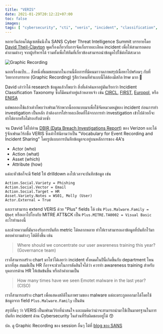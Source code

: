 ```yaml
---
title: "VERIS"
date: 2021-01-29T20:12:22+07:00
toc: false
images:
tags: [ "cybersecurity", "cti", "veris", "incident", "classification", "taxonomy" ]
---
```


หลายวันก่อนได้ดูเซสชันนึงใน SANS Cyber Threat Intelligence Summit บรรยายโดย [David Thejl-Clayton](https://www.securitydistractions.com/) พูดเรื่องเกี่ยวกับการจัดเก็บรายละเอียด incident เพื่อให้สามารถตอบคำถามต่างๆ จากผู้บริหารได้ รวมทั้งเพื่อให้ทีมที่เกี่ยวข้องสามารถนำข้อมูลไปใช้ต่อได้สะดวก

![Graphic Recording](/img/veris/graphic-recording.jpg "Graphic Recording")

นอกเรื่องแป๊บ&hellip; สิ่งหนึ่งที่ผมชอบมากในงานนี้คือการที่มีคนมาวาดภาพสรุปเนื้อหาไปพร้อมๆ กับที่วิทยากรบรรยาย (Graphic Recording) รู้สึกว่าคนที่ทำแบบนี้ได้ต้องมีสกิล lnw มาก 🤩

David เล่าว่าได้ research ข้อมูลแล้วก็พบว่า สิ่งที่เค้าค้นหาอยู่มันเรียกว่า Incidient Classification Taxonomy ซึ่งก็มีคนทำอยู่แล้วหลายเจ้า เช่น [CIRCL](https://www.circl.lu/pub/taxonomy/), [FIRST](https://www.first.org/resources/guides/csirt_case_classification.html), [Europol](https://www.europol.europa.eu/publications-documents/common-taxonomy-for-law-enforcement-and-csirts), หรือ [ENISA](https://www.enisa.europa.eu/publications/reference-incident-classification-taxonomy)

แต่พอลองใช้แล้วเค้าก็พบว่าเฟรมเวิร์กพวกนี้ออกแบบมาเพื่อใช้จัดหมวดหมู่ของ incident ก่อนการทำ investigation เป็นหลัก ถ้าต้องการใส่รายละเอียดที่ได้จากการทำ investigation เข้าไปด้วยก็จะทำได้ยากหรือไม่รองรับด้วยซ้ำ

จน David ได้ไปอ่าน [DBIR (Data Breach Investigations Report)](https://enterprise.verizon.com/resources/reports/dbir/) ของ Verizon และได้รู้จักเฟรมเวิร์กชื่อ VERIS ซึ่งเค้าให้นิยามว่าเป็น "Vocabulary for Event Recording and Incident Sharing" โดยรูปแบบการบันทึกข้อมูลจะอยู่บนหลักการของ 4A's

* Actor (who)
* Action (what)
* Asset (which)
* Attribute (how)

แต่ละหัวข้อก็จะมี field ให้ drilldown ลงไปเวลาจะบันทึกข้อมูล เช่น

`Action.Social.Variety = Phishing`  
`Action.Social.Vector = Email`  
`Action.Social.Target = HR`  
`Asset.Variety.Notes = WS01, Molly (User)`  
`Actor.External = True`

และเราสามารถ extend VERIS ด้วย "Plus" fields ได้ เช่น `Plus.Malware.Family = Qbot` หรือเอาไปโยงกับ MITRE ATT&CK เป็น `Plus.MITRE.TA0002 = Visual Basic` อะไรทำนองนี้

และด้วยความที่มันรองรับการบันทึก metric ได้หลากหลาย ทำให้เราสามารถเอาข้อมูลที่บันทึกไว้มาตอบคำถามต่างๆ ได้ดียิ่งขึ้น เช่น

> Where should we concentrate our user awareness training this year? (Governance team)

เราก็สามารถสร้าง chart มาโชว์ได้เลยว่า incident ทั้งหมดในปีนี้เกิดขึ้นกับ department ไหนมากที่สุด สมมติเป็น HR ก็อาจจะช่วยในการตัดสินใจได้ว่า ควรทำ awareness training สำหรับบุคลากรด้าน HR ให้เข้มข้นขึ้น หรือถ้าคำถามเป็น

> How many times have we seen Emotet malware in the last year? (CISO)

เราก็สามารถสร้าง chart เพื่อแสดงสถิติในภาพรวมของ malware แต่ละตระกูลออกมาได้โดยใช้ข้อมูลจาก field `Plus.Malware.Family` เป็นต้น

สรุปสั้นๆ ว่า VERIS เป็นเฟรมเวิร์กที่น่าสนใจ และผมคิดว่าน่าจะสามารถนำมาใช้เป็นมาตรฐานในการบันทึก incident ด้าน Cybersecurity ในส่วนที่รับผิดชอบอยู่ได้ 😙

ปล. ดู Graphic Recording ของ session อื่นๆ ได้ที่ [blog ของ SANS](https://www.sans.org/blog/a-visual-summary-of-sans-cyber-threat-intelligence-summit/)
